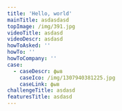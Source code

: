 ```yaml
---
title: 'Hello, world'
mainTitle: asdasdasd
topImage: /img/391.jpg
videoTitle: asdasd
videoDescr: asdasd
howToAsked: ''
howTo: ''
howToCompany: ''
case:
  - caseDescr: фыв
    caseIco: /img/1307940381225.jpg
    caseLink: фыв
challengeTitle: asdasd
featuresTitle: asdasd
---
```


